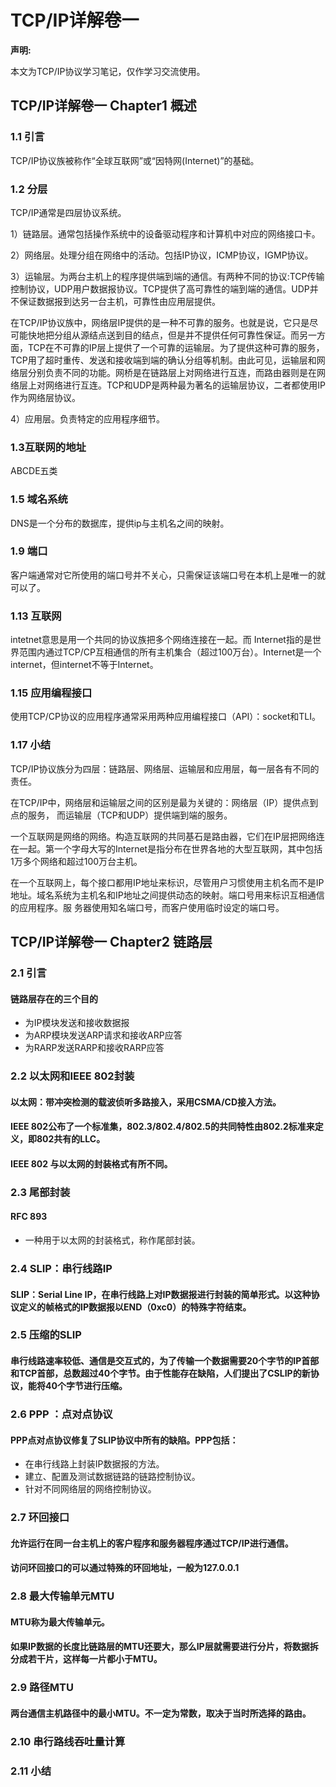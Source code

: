 # TCP/IP详解卷一 

**声明:**

本文为TCP/IP协议学习笔记，仅作学习交流使用。

## TCP/IP详解卷一 Chapter1 概述
### 1.1 引言
TCP/IP协议族被称作“全球互联网”或“因特网(Internet)”的基础。
### 1.2 分层
TCP/IP通常是四层协议系统。

1）链路层。通常包括操作系统中的设备驱动程序和计算机中对应的网络接口卡。

2）网络层。处理分组在网络中的活动。包括IP协议，ICMP协议，IGMP协议。

3）运输层。为两台主机上的程序提供端到端的通信。有两种不同的协议:TCP传输控制协议，UDP用户数据报协议。TCP提供了高可靠性的端到端的通信。UDP并不保证数据报到达另一台主机，可靠性由应用层提供。

在TCP/IP协议族中，网络层IP提供的是一种不可靠的服务。也就是说，它只是尽可能快地把分组从源结点送到目的结点，但是并不提供任何可靠性保证。而另一方面，TCP在不可靠的IP层上提供了一个可靠的运输层。为了提供这种可靠的服务，TCP用了超时重传、发送和接收端到端的确认分组等机制。由此可见，运输层和网络层分别负责不同的功能。网桥是在链路层上对网络进行互连，而路由器则是在网络层上对网络进行互连。TCP和UDP是两种最为著名的运输层协议，二者都使用IP作为网络层协议。

4）应用层。负责特定的应用程序细节。

### 1.3互联网的地址

ABCDE五类

### 1.5 域名系统

DNS是一个分布的数据库，提供ip与主机名之间的映射。

### 1.9 端口

客户端通常对它所使用的端口号并不关心，只需保证该端口号在本机上是唯一的就可以了。

### 1.13 互联网

intetnet意思是用一个共同的协议族把多个网络连接在一起。而 Internet指的是世界范围内通过TCP/CP互相通信的所有主机集合（超过100万台）。Internet是一个internet，但internet不等于Internet。

### 1.15 应用编程接口

使用TCP/CP协议的应用程序通常采用两种应用编程接口（API）：socket和TLI。

### 1.17 小结

TCP/IP协议族分为四层：链路层、网络层、运输层和应用层，每一层各有不同的责任。

在TCP/IP中，网络层和运输层之间的区别是最为关键的：网络层（IP）提供点到点的服务， 而运输层（TCP和UDP）提供端到端的服务。

一个互联网是网络的网络。构造互联网的共同基石是路由器，它们在IP层把网络连在一起。第一个字母大写的Internet是指分布在世界各地的大型互联网，其中包括1万多个网络和超过100万台主机。

在一个互联网上，每个接口都用IP地址来标识，尽管用户习惯使用主机名而不是IP地址。域名系统为主机名和IP地址之间提供动态的映射。端口号用来标识互相通信的应用程序。服 务器使用知名端口号，而客户使用临时设定的端口号。

## TCP/IP详解卷一 Chapter2 链路层

### 2.1 引言

#### 链路层存在的三个目的

- 为IP模块发送和接收数据报
- 为ARP模块发送ARP请求和接收ARP应答
- 为RARP发送RARP和接收RARP应答

### 2.2 以太网和IEEE 802封装

#### 以太网：带冲突检测的载波侦听多路接入，采用CSMA/CD接入方法。

#### IEEE 802公布了一个标准集，802.3/802.4/802.5的共同特性由802.2标准来定义，即802共有的LLC。

#### IEEE 802 与以太网的封装格式有所不同。

### 2.3 尾部封装

#### RFC 893

- 一种用于以太网的封装格式，称作尾部封装。

### 2.4 SLIP：串行线路IP

#### SLIP：Serial Line IP，在串行线路上对IP数据报进行封装的简单形式。以这种协议定义的帧格式的IP数据报以END（0xc0）的特殊字符结束。

### 2.5 压缩的SLIP

#### 串行线路速率较低、通信是交互式的，为了传输一个数据需要20个字节的IP首部和TCP首部，总数超过40个字节。由于性能存在缺陷，人们提出了CSLIP的新协议，能将40个字节进行压缩。

### 2.6 PPP ：点对点协议

#### PPP点对点协议修复了SLIP协议中所有的缺陷。PPP包括：

- 在串行线路上封装IP数据报的方法。
- 建立、配置及测试数据链路的链路控制协议。
- 针对不同网络层的网络控制协议。

### 2.7 环回接口

#### 允许运行在同一台主机上的客户程序和服务器程序通过TCP/IP进行通信。

#### 访问环回接口的可以通过特殊的环回地址，一般为127.0.0.1

### 2.8 最大传输单元MTU

#### MTU称为最大传输单元。

#### 如果IP数据的长度比链路层的MTU还要大，那么IP层就需要进行分片，将数据拆分成若干片，这样每一片都小于MTU。

### 2.9 路径MTU

#### 两台通信主机路径中的最小MTU。不一定为常数，取决于当时所选择的路由。

### 2.10 串行路线吞吐量计算

### 2.11 小结
